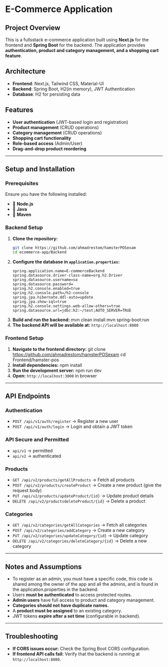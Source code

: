 # E-Commerce Application

## Project Overview
This is a fullsstack e-commerce application built using **Next.js** for the frontend and **Spring Boot** for the backend. The application provides **authentication, product and category management, and a shopping cart feature**.

## Architecture
- **Frontend**: Next.js, Tailwind CSS, Material-UI
- **Backend**: Spring Boot, H2(in memory), JWT Authentication
- **Database**: H2 for persisting data

## Features
-  **User authentication** (JWT-based login and registration)
-  **Product management** (CRUD operations)
-  **Category management** (CRUD operations)
-  **Shopping cart functionality**
-  **Role-based access** (Admin/User)
-  **Drag-and-drop product reordering**

---

## Setup and Installation

### Prerequisites
Ensure you have the following installed:
- 🔹 **Node.js**
- 🔹 **Java**
- 🔹 **Maven**

### Backend Setup
1. **Clone the repository:**
   ```sh
   git clone https://github.com/ahmadrestom/hamsterPOSexam
   cd ecommerce-app/Backend
   ```
2. **Configure the database in `application.properties`:**
   ```properties
   spring.application.name=E-commerceBackend
   spring.datasource.driver-class-name=org.h2.Driver
   spring.datasource.username=sa
   spring.datasource.password=
   spring.h2.console.enabled=true
   spring.h2.console.path=/h2-console
   spring.jpa.hibernate.ddl-auto=update
   spring.jpa.show-sql=true
   spring.h2.console.settings.web-allow-others=true
   spring.datasource.url=jdbc:h2:~/test;AUTO_SERVER=TRUE
   ```
3. **Build and run the backend:**
   mvn clean install
   mvn spring-boot:run
4. **The backend API will be available at:** `http://localhost:8080`

### Frontend Setup
1. **Navigate to the frontend directory:**
   git clone https://github.com/ahmadrestom/hamsterPOSexam
   cd Frontend/hamster-pos
2. **Install dependencies:**
   npm install
3. **Run the development server:**
   npm run dev
4. **Open:** `http://localhost:3000` in browser

---

## API Endpoints

### Authentication
- `POST /api/v1/auth/register` → Register a new user
- `POST /api/v1/auth/login` → Login and obtain a JWT token

### API Secure and Permitted
- `api/v1` → permitted
- `api/v2` → authenticated

### Products
- `GET /api/v2/products/getAllProducts` → Fetch all products
- `POST /api/v2/products/createProduct` → Create a new product (give the request body)
- `PUT /api/v2/products/updateProduct/{id}` → Update product details
- `DELETE /api/v2/productsdeleteProduct/{id}` → Delete a product

### Categories
- `GET /api/v2/categories/getAllCategories` → Fetch all categories
- `POST /api/v2/categories/addCategory` → Create a new category
- `PUT /api/v2/categories/updateCategory/{id}` → Update category
- `DELETE /api/v2/categories/deleteCategory/{id}` → Delete a new category

---

## Notes and Assumptions
-  To register as an admin, you must have a specific code, this code is shared among the owner of the app and all the admins, and is found in the application.properties in the backend.
-  Users **must be authenticated** to access protected routes.
-  **Admin users** have full access to product and category management.
-  **Categories should not have duplicate names**.
-  A **product must be assigned** to an existing category.
-  JWT tokens **expire after a set time** (configurable in backend).

---

## Troubleshooting
-  **If CORS issues occur:** Check the Spring Boot CORS configuration.
-  **If frontend API calls fail:** Verify that the backend is running at `http://localhost:8080`.
